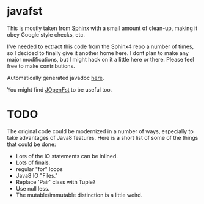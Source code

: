 javafst
=======

This is mostly taken from
[Sphinx](https://github.com/cmusphinx/sphinx4/tree/master/sphinx4-core/src/main/java/edu/cmu/sphinx/fst)
with a small amount of clean-up, making it obey Google style checks, etc.

I've needed to extract this code from the Sphinx4 repo a number of times, so I
decided to finally give it another home here. I dont plan to make any major
modifications, but I might hack on it a little here or there. Please feel free
to make contributions.

Automatically generated javadoc [here](https://belambert.github.io/javafst/).

You might find [JOpenFst](https://github.com/steveash/jopenfst) to be useful too.

TODO
====

The original code could be modernized in a number of ways, especially to take
advantages of Java8 features.  Here is a short list of some of the things that
could be done:

- Lots of the IO statements can be inlined.
- Lots of finals.
- regular "for" loops
- Java8 IO "Files."
- Replace 'Pair' class with Tuple?
- Use null less.
- The mutable/immutable distinction is a little weird.
